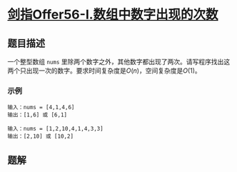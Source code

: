 # [剑指Offer56-I.数组中数字出现的次数](https://leetcode-cn.com/problems/shu-zu-zhong-shu-zi-chu-xian-de-ci-shu-lcof/)
## 题目描述
一个整型数组 `nums` 里除两个数字之外，其他数字都出现了两次。请写程序找出这两个只出现一次的数字。要求时间复杂度是$O(n)$，空间复杂度是$O(1)$。

### 示例
```
输入：nums = [4,1,4,6]
输出：[1,6] 或 [6,1]
```
```
输入：nums = [1,2,10,4,1,4,3,3]
输出：[2,10] 或 [10,2]
```
## 题解
